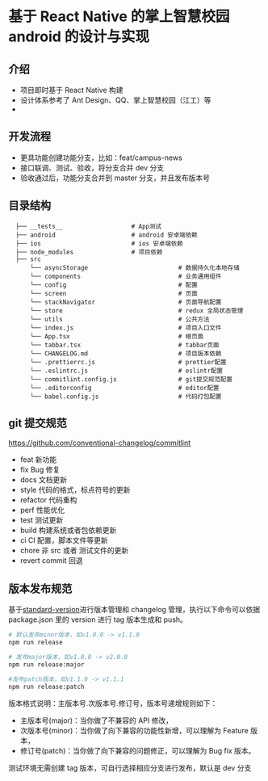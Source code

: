 # 基于 React Native 的掌上智慧校园 android 的设计与实现

## 介绍

- 项目即时基于 React Native 构建
- 设计体系参考了 Ant Design、QQ、掌上智慧校园（江工）等
-

## 开发流程

- 更具功能创建功能分支，比如：feat/campus-news
- 接口联调、测试、验收，将分支合并 dev 分支
- 验收通过后，功能分支合并到 master 分支，并且发布版本号

## 目录结构

```
  ├── __tests__                   # App测试
  ├── android                     # android 安卓端依赖
  ├── ios                         # ios 安卓端依赖
  ├── node_modules                # 项目依赖
  ├── src
      └── asyncStorage                         # 数据持久化本地存储
      └── components                           # 业务通用组件
      └── config                               # 配置
      └── screen                               # 页面
      └── stackNavigator                       # 页面导航配置
      └── store                                # redux 全局状态管理
      └── utils                                # 公共方法
      └── index.js                             # 项目入口文件
      └── App.tsx                              # 根页面
      └── tabbar.tsx                           # tabbar页面
      └── CHANGELOG.md                         # 项目版本依赖
      └── .prettierrc.js                       # prettier配置
      └── .eslintrc.js                         # eslintr配置
      └── commitlint.config.js                 # git提交规范配置
      └── .editorconfig                        # editor配置
      └── babel.config.js                      # 代码打包配置
```

## git 提交规范

https://github.com/conventional-changelog/commitlint

- feat 新功能
- fix Bug 修复
- docs 文档更新
- style 代码的格式，标点符号的更新
- refactor 代码重构
- perf 性能优化
- test 测试更新
- build 构建系统或者包依赖更新
- ci CI 配置，脚本文件等更新
- chore 非 src 或者 测试文件的更新
- revert commit 回退

## 版本发布规范

基于[standard-version](https://github.com/conventional-changelog/standard-version)进行版本管理和 changelog 管理，执行以下命令可以依据 package.json 里的 version 进行 tag 版本生成和 push。

```bash
# 默认发布minor版本，如v1.0.0 -> v1.1.0
npm run release

# 发布major版本，如v1.0.0 -> v2.0.0
npm run release:major

#发布patch版本，如v1.1.0 -> v1.1.1
npm run release:patch
```

版本格式说明：主版本号.次版本号.修订号，版本号递增规则如下：

- 主版本号(major)：当你做了不兼容的 API 修改，
- 次版本号(minor)：当你做了向下兼容的功能性新增，可以理解为 Feature 版本，
- 修订号(patch)：当你做了向下兼容的问题修正，可以理解为 Bug fix 版本。

测试环境无需创建 tag 版本，可自行选择相应分支进行发布，默认是 dev 分支
